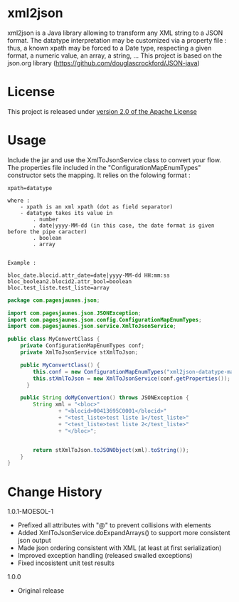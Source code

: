 xml2json
========

xml2json is a Java library allowing to transform any XML string to a JSON format. The datatype interpretation may be customized via a property file : thus, a known xpath may be forced to a Date type, respecting a given format, a numeric value, an array, a string, ... This project is based on the json.org library (https://github.com/douglascrockford/JSON-java)

# License

This project is released under [version 2.0 of the Apache License](https://www.apache.org/licenses/LICENSE-2.0.html)

# Usage

Include the jar and use the XmlToJsonService class to convert your flow. The properties file included in the "ConfigurationMapEnumTypes" constructor sets the mapping. It relies on the folowing format :

```
xpath=datatype

where : 
    - xpath is an xml xpath (dot as field separator)
    - datatype takes its value in 
        . number
        . date|yyyy-MM-dd (in this case, the date format is given before the pipe caracter)
        . boolean
        . array


Example : 

bloc_date.blocid.attr_date=date|yyyy-MM-dd HH:mm:ss
bloc_boolean2.blocid2.attr_bool=boolean
bloc.test_liste.test_liste=array
```

```java
package com.pagesjaunes.json;

import com.pagesjaunes.json.JSONException;
import com.pagesjaunes.json.config.ConfigurationMapEnumTypes;
import com.pagesjaunes.json.service.XmlToJsonService;

public class MyConvertClass {
    private ConfigurationMapEnumTypes conf;
    private XmlToJsonService stXmlToJson;

    public MyConvertClass() {
        this.conf = new ConfigurationMapEnumTypes("xml2json-datatype-mapping.properties");
        this.stXmlToJson = new XmlToJsonService(conf.getProperties());
      }

    public String doMyConvertion() throws JSONException {
        String xml = "<bloc>"
                + "<blocid>00413695C0001</blocid>"
                + "<test_liste>test liste 1</test_liste>"
                + "<test_liste>test liste 2</test_liste>"
                + "</bloc>";


        return stXmlToJson.toJSONObject(xml).toString());
    }
}
```

# Change History

1.0.1-MOESOL-1

* Prefixed all attributes with "@" to prevent collisions with elements
* Added XmlToJsonService.doExpandArrays() to support more consistent json output
* Made json ordering consistent with XML (at least at first serialization)
* Improved exception handling (released swalled exceptions)
* Fixed incosistent unit test results

1.0.0

* Original release
